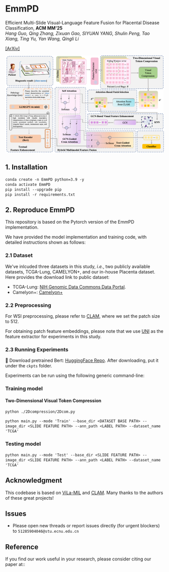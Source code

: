 # EmmPD

Efficient Multi-Slide Visual-Language Feature Fusion for Placental Disease Classification, **ACM MM'25**\
*Hang Guo, Qing Zhang, Zixuan Gao, SIYUAN YANG, Shulin Peng, Tao Xiang, Ting Yu, Yan Wang, Qingli Li*

[[ArXiv]]()

![Methodology of EmmPD](pics/framework.png)

## 1. Installation
```Shell
conda create -n EmmPD python=3.9 -y
conda activate EmmPD
pip install --upgrade pip 
pip install -r requirements.txt
```

## 2. Reproduce EmmPD
This repository is based on the Pytorch version of the EmmPD implementation.

We have provided the model implementation and training code, with detailed instructions shown as follows:

### 2.1 Dataset
We've inlcuded three datasets in this study, *i.e.*, two publicly available datasets, TCGA-Lung, CAMELYON+, and our in-house Placenta dataset. Here provides the download link to public dataset:
- TCGA-Lung:  [NIH Genomic Data Commons Data Portal](https://portal.gdc.cancer.gov/).
- Camelyon+: [Camelyon+](https://doi.org/10.57760/sciencedb.16442/)

### 2.2 Preprocessing
For WSI preprocessing, please refer to [CLAM](https://github.com/mahmoodlab/CLAM), where we set the patch size to 512.

For obtaining patch feature embeddings, please note that we use [UNI](https://github.com/mahmoodlab/UNI) as the feature extractor for experiments in this study.

### 2.3 Running Experiments
🌟 Download pretrained Bert: [HuggingFace Repo](https://www.huggingface.co/bert-base-uncased). After downloading, put it under the `ckpts` folder.

Experiments can be run using the following generic command-line:
### Training model
#### Two-Dimensional Visual Token Compression
```shell
python ./2Dcompression/2Dcom.py
```
```shell
python main.py --mode 'Train' --base_dir <DATASET BASE PATH> --image_dir <SLIDE FEATURE PATH> --ann_path <LABEL PATH> --dataset_name 'TCGA'
```
### Testing model
```shell
python main.py --mode 'Test' --base_dir <SLIDE FEATURE PATH> --image_dir <SLIDE FEATURE PATH> --ann_path <LABEL PATH> --dataset_name 'TCGA'
```

## Acknowledgment
This codebase is based on [ViLa-MIL](https://github.com/Jiangbo-Shi/ViLa-MIL) and [CLAM](https://github.com/mahmoodlab/CLAM). Many thanks to the authors of these great projects!

## Issues
- Please open new threads or report issues directly (for urgent blockers) to `51285904046@stu.ecnu.edu.cn`

## Reference
If you find our work useful in your research, please consider citing our paper at::
```
```
